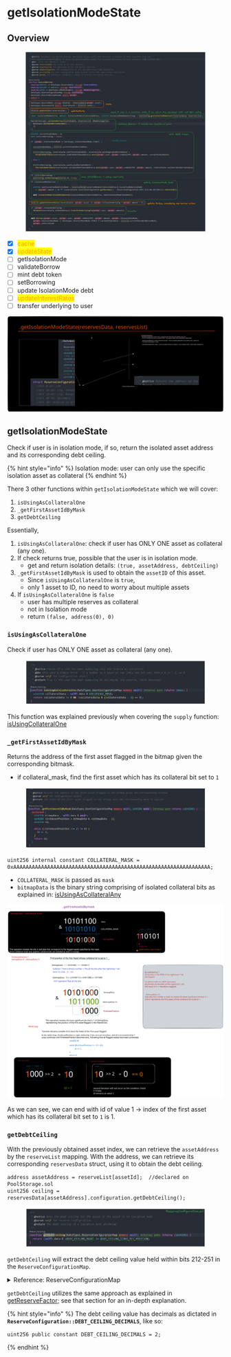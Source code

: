 # getIsolationModeState

## Overview

<figure><img src="../../.gitbook/assets/image (39).png" alt=""><figcaption></figcaption></figure>

* [x] <mark style="color:orange;">cache</mark>
* [x] <mark style="color:orange;">updateState</mark>
* [ ] getIsolationMode
* [ ] validateBorrow
* [ ] mint debt token
* [ ] setBorrowing&#x20;
* [ ] update IsolationMode debt
* [ ] <mark style="color:orange;">updateInterestRates</mark>
* [ ] transfer underlying to user

<img src="../../.gitbook/assets/file.excalidraw (6).svg" alt="" class="gitbook-drawing">

## getIsolationModeState

Check if user is in isolation mode, if so, return the isolated asset address and its corresponding debt ceiling.

{% hint style="info" %}
Isolation mode: user can only use the specific isolation asset as collateral
{% endhint %}

There 3 other functions within `getIsolationModeState` which we will cover:

1. `isUsingAsCollateralOne`
2. `_getFirstAssetIdByMask`
3. `getDebtCeiling`

Essentially,&#x20;

1. `isUsingAsCollateralOne`: check if user has ONLY ONE asset as collateral (any one).
2. If check returns true, possible that the user is in isolation mode.
   * get and return isolation details: `(true, assetAddress, debtCeiling)`
3. `_getFirstAssetIdByMask` is used to obtain the `assetID` of this asset.&#x20;
   * Since `isUsingAsCollateralOne` is `true`,&#x20;
   * only 1 asset to ID, no need to worry about multiple assets
4. If `isUsingAsCollateralOne` is `false`&#x20;
   * user has multiple reserves as collateral&#x20;
   * not in Isolation mode&#x20;
   * return `(false, address(0), 0)`

### `isUsingAsCollateralOne`

Check if user has ONLY ONE asset as collateral (any one).

<figure><img src="../../.gitbook/assets/image (60).png" alt=""><figcaption></figcaption></figure>

This function was explained previously when covering the `supply` function: [isUsingCollateralOne](../supply/isfirstsupply/isusingascollateralone-isusingascollateralany.md#isusingcollateralone)

### `_getFirstAssetIdByMask`

Returns the address of the first asset flagged in the bitmap given the corresponding bitmask.

* if collateral\_mask, find the first asset which has its collateral bit set to `1`

<figure><img src="../../.gitbook/assets/image (47) (1).png" alt=""><figcaption></figcaption></figure>

```solidity
uint256 internal constant COLLATERAL_MASK = 
0xAAAAAAAAAAAAAAAAAAAAAAAAAAAAAAAAAAAAAAAAAAAAAAAAAAAAAAAAAAAAAAAA;
```

* `COLLATERAL_MASK` is passed as `mask`
* `bitmapData` is the binary string comprising of isolated collateral bits as explained in: [isUsingAsCollateralAny](../supply/isfirstsupply/isusingascollateralone-isusingascollateralany.md#isusingascollateralany)&#x20;

<img src="../../.gitbook/assets/file.excalidraw (8).svg" alt="" class="gitbook-drawing">

As we can see, we can end with id of value 1 -> index of the first asset which has its collateral bit set to `1` is 1.&#x20;

### `getDebtCeiling`

With the previously obtained asset index, we can retrieve the `assetAddress` by the `reserveList` mapping. With the address, we can retrieve its corresponding `reservesData` struct, using it to obtain the debt ceiling.

```solidity
address assetAddress = reserveList[assetId];  //declared on PoolStorage.sol
uint256 ceiling = reservesData[assetAddress].configuration.getDebtCeiling();
```

<figure><img src="../../.gitbook/assets/image (215).png" alt=""><figcaption></figcaption></figure>

`getDebtCeiling` will extract the debt ceiling value held within bits 212-251 in the `ReserveConfigurationMap`.

<details>

<summary>Reference: ReserveConfigurationMap</summary>

![](<../../.gitbook/assets/image (229) (1).png>)

</details>

`getDebtCeiling` utilizes the same approach as explained in [getReserveFactor](../../primer/bitmap-and-masks/#getreservefactor); see that section for an in-depth explanation.

{% hint style="info" %}
The debt ceiling value has decimals as dictated in **`ReserveConfiguration::DEBT_CEILING_DECIMALS`**, like so:

```solidity
uint256 public constant DEBT_CEILING_DECIMALS = 2;
```
{% endhint %}

